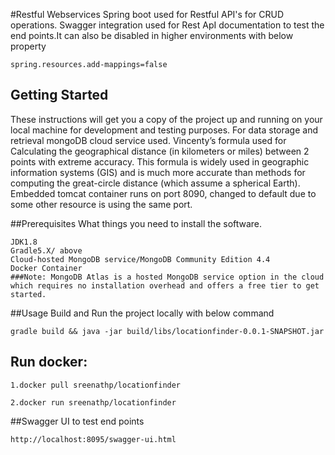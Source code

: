 #Restful Webservices
Spring boot used for Restful API's for CRUD operations.
Swagger integration used for Rest ApI documentation to test the end points.It can also be disabled in higher environments with below property
```
spring.resources.add-mappings=false
```

## Getting Started

These instructions will get you a copy of the project up and running on your local machine for development and testing purposes.
For data storage and retrieval mongoDB cloud service used.
Vincenty’s formula used for Calculating the geographical distance (in kilometers or miles) between 2 points with extreme accuracy.
This formula is widely used in geographic information systems (GIS) and is much more accurate than methods for computing the great-circle distance (which assume a spherical Earth).
Embedded tomcat container runs on port 8090, changed to default due to some other resource is using the same port.

##Prerequisites
What things you need to install the software.

```
JDK1.8
Gradle5.X/ above
Cloud-hosted MongoDB service/MongoDB Community Edition 4.4
Docker Container
###Note: MongoDB Atlas is a hosted MongoDB service option in the cloud which requires no installation overhead and offers a free tier to get started.

```

##Usage
Build and Run the project locally with below command
```
gradle build && java -jar build/libs/locationfinder-0.0.1-SNAPSHOT.jar
```


## Run docker:
```
1.docker pull sreenathp/locationfinder

2.docker run sreenathp/locationfinder
```


##Swagger UI to test end points
```
http://localhost:8095/swagger-ui.html
```
